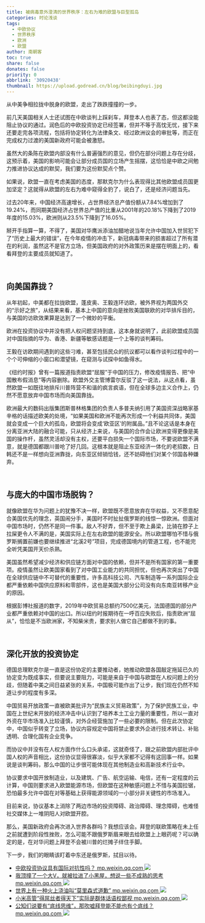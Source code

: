 ```yaml
---
title: 被病毒意外澄清的世界秩序：左右为难的欧盟与巨型孤岛
categories: 时论浅谈
tags:
  - 中欧协议
  - 世界秩序
  - 欧洲
  - 欧盟
author: 南朝客
toc: true
share: false
donates: false
priority: 0
abbrlink: '30920438'
thumbnail: https://upload.godread.cn/blog/beibingduyi.jpg
---
```


<div class="description">从中美争相拉拢中脱身的欧盟，走出了跌跌撞撞的一步。</div>

<!-- more -->

前几天美国相关人士还试图在中欧谈判上踩刹车，拜登本人也表了态，但这都没能阻止协议的通过。润色后的中欧投资协定已经签署，但并不等于高忱无忧，接下来还要走完各项流程，包括将协定转化为法律条文、经过欧洲议会的审批等，而正在完成权力过渡的美国新政府可能会被激怒。



虽然大的条陈在欧盟内部没有什么普遍强烈的意见，但仍在部分问题上存在分歧，这预示着，美国的影响可能会让部分成员国的立场产生摇摆，这恰恰是中欧之间勉力推进协议达成的默契，我们要为这份默契点个赞。



如果说，欧盟一直在考虑美国的态度，那默克尔为什么表现得比其他欧盟成员国更加坚定？这就得从欧盟的左右为难中窥得全豹了，说白了，还是经济问题当先。



过去20年来，中国经济高速增长，占世界经济总产值份额从7.84%增加到了19.24%，而同期美国经济占世界总产值的比重从2001年的20.18%下降到了2019年度的15.03%，欧洲则从23.5%下降到了16.05%。



掰开手指算一算，不得了，美国对华鹰派添油加醋地说当年允许中国加入世贸犯下了“历史上最大的错误”，在今年疫情的冲击下，新冠病毒带来的损害超过了所有潜在的利润，虽然这不是官方立场，但美国政府的对外政策历来是摆在明面上的，看看拜登的主要成员就知道了。

<br>

## 向美国靠拢？

从年初起，中美都在拉拢欧盟，蓬皮奥、王毅连环访欧，被外界视为两国外交的“示好之旅”，从结果来看，基本上中国的意向是挫败美国联欧的对华排斥目的，与美国的访欧效果算是达到了一个微妙的平衡。



欧洲在投资协议中并没有把人权问题坚持到底，这本身就说明了，此前欧盟成员国对中国指摘的华为、香港、新疆等敏感话题是一个上等的谈判筹码。



王毅在访欧期间遇到的这些刁难，甚至包括民众的抗议都可以看作谈判过程中的一个个可伸缩的小窗口和潜望镜，在窥测与试探中如鱼得水。



《纽约时报》曾有一篇报道指责欧盟“屈服”于中国的压力，修改疫情报告、把“中国散布假消息”等内容删除。欧盟外交主管博雷尔反驳了这一说法，从这点看，虽然欧盟一如既往地排斥川普阵营不和谐的疯言疯语，但在全球多边主义合作上，仍然不愿意放弃中国市场而向美国靠拢。



欧洲最大的数码出版集团斯普林格集团的负责人多普夫纳引用了美国资深战略家基辛格的话描述欧美的处境，“如果美国和欧洲不能再次形成一个利益共同体，美国就会变成一个巨大的孤岛，欧盟将会变成‘欧亚区’的附属品。”且不论这话是本身在分离亚洲大陆的融合可能，只从经济上来说，与美国的合作会让欧洲变得更像是美国的操作杆，虽然灵活却没有主权，还要平白损失一个国际市场，不要说欧盟不满意，就是德国都跟川普呛了好几回。这根本就是阻止东亚经济一体化的老招数，日韩还不是一样想向亚洲靠拢，向东亚区倾销恰钱，还不妨碍他们对某个邻国各种嫌弃。

<br>

## 与庞大的中国市场脱钩？

就像欧盟在华为问题上的犹豫不决一样，欧盟既不愿意放弃在华权益，又不愿意配合美国优先的理念，英国闹分手，美国时不时扯扯俄罗斯的线惊一惊欧洲。但面对中国市场时，仍然不是同一件事。敌人不好弄，但不至于欺上鼻梁，比骑在脖子上拉屎更令人不满的是，美国实际上在左右欧盟的能源安全。所以欧盟哪怕不惜与俄罗斯搁置前嫌也要继续推进“北溪2号”项目，完成德国境内的管道工程，也不能完全听凭美国开天价杀熟。



美国虽然希望减少经济和供应链方面对中国的依赖，但并不是所有国家的第一重要项。疫情虽然让欧美国家看到了对中国工业能力的共同担忧，但也再次突出了中国在全球供应链中不可替代的重要性，许多高科技公司、汽车制造等一系列国际企业都严重依赖中国供应原料和零部件，这也是美国大部分公司没有向东南亚转移产业的原因。



根据彭博社报道的数字，2019年中欧贸易总额约7500亿美元，法国德国的部分产业都严重依赖对中国的出口。所以纽约时报期待在一呼百应失败后，指责欧洲“屈从”，恰恰是不当欧洲家，不知柴米贵，要求别人做它自己都做不到的事。

<br>

## 深化开放的投资协定

德国总理默克尔是一直是这份协定的主要推动者，她推动欧盟各国敲定拖延已久的协定变为既成事实，但要说主要阻力，可能是来自于中国与欧盟在人权问题上的分歧，但随着中美之间日益紧张的关系，中国极可能作出了让步，我们现在仍然不知道让步的程度有多深。



中国贸易开放政策一直被欧美批评为“民族主义贸易政策”，为了保护民族工业，中国在上世纪末开放的经济冲击中认识到了培养本土工业力量的重要性，所以一直对外资在华市场准入比较谨慎，对外企经营施加了一些必要的限制。但在此次协定中，中国似乎转变了立场，协议内容规定中国将禁止要求外企进行技术转让、补贴透明、合理化国有企业竞争。



而协议中并没有在人权方面作什么口头承诺，这就奇怪了，跟之前欧盟内部批评中国人权的声音相比，这份协议显得很寡淡，似乎大家都不记得有这回事一样。如果说是谈判筹码，那么中国的让步很可能体现在其他制造业和高新技术行业中。



协议要求中国开放制造业，以及建筑、广告、航空运输、电信，还有一定程度的云计算，中国则要求进入欧盟能源市场，但欧盟在这种敏感问题上不惜与美国拉锯，恐怕最多允许中国在对等基础上获得能源领域的一小部分非关键性的市场准入。



目前来说，协议基本上消除了两边市场的投资障碍、政治障碍、理念障碍，也难怪社交媒体上一堆阴阳人对欧盟开腔。

<div class="fenjie"></div>


那么，美国新政府会再次进入世界各群吗？我想应该会。拜登的联欧策略在未上任之前就遭到阶段性挫败，怎么可能不跟俄罗斯眉来眼去给欧盟上上眼药呢？可以确定的是，在对华问题上拜登不会被川普的烂摊子绊住手脚。



下一步，我们的眼睛该盯着中东还是俄罗斯，拭目以待。



<div class="recommend-list">
	<ul>
        <li>
			<a href="https://mp.weixin.qq.com/s?__biz=MzIzNDE5MTQ4Mw==&mid=2655637799&idx=1&sn=3c9186a8dc211c804d1a1247f5df06d0&chksm=f3475e33c430d725c8b467fb757fe476e7922fd677af63d3caa661edbfb1818dd70d050417de&token=2002906440&lang=zh_CN#rd" target="_blank">
				<span>中欧投资协议具有国际对抗性吗？</span>
				<span>mp.weixin.qq.com</span>
			</a>
			<img src="https://upload.godread.cn/blog/zhongoutouzi.jpg"/> 
		</li>
        <li>
			<a href="https://mp.weixin.qq.com/s?__biz=MzIzNDE5MTQ4Mw==&mid=2655637679&idx=1&sn=f5aefe6d28886e763b4b8faa40162ee7&chksm=f3475fbbc430d6adf6b2921b01d8336736de546ecb5fb4c38f18e8d9e6407787adbf58b1602b&token=1456400513&lang=zh_CN#rd" target="_blank">
				<span>我顶撞了一个大V，就被拉进了小黑屋，想说一些不成熟的思考</span>
				<span>mp.weixin.qq.com</span>
			</a>
			<img src="https://upload.godread.cn/blog/wodingzhuangle.jpg"/> 
		</li>
		<li>
			<a href="https://mp.weixin.qq.com/s?__biz=MzIzNDE5MTQ4Mw==&mid=2655637670&idx=1&sn=7981e73e821d0d37f4419097c59c1b19&chksm=f3475fb2c430d6a403892ee948cdcdd2e3e417ffe7b7045fd272f9800878dd22a440dfec902f&token=1337939405&lang=zh_CN#rd" target="_blank">
				<span>世界上有一种火上浇油叫“莫里森式道歉”</span>
				<span>mp.weixin.qq.com</span>
			</a>
            <img src="https://upload.godread.cn/blog/shijieshangyou.jpg"/>
		</li>
        <li>
			<a href="https://mp.weixin.qq.com/s?__biz=MzIzNDE5MTQ4Mw==&mid=2655637622&idx=1&sn=c250851530fe9ac44130b35152997491&chksm=f3475f62c430d674dfdbb691054f0a2ea7a2426c5b18598243f07648822dcec5e7c80f3da361&token=1565060228&lang=zh_CN#rd" target="_blank">
				<span>小米高管“得屌丝者得天下”实际是群体话语权鄙视</span>
				<span>mp.weixin.qq.com</span>
			</a>
            <img src="https://upload.godread.cn/blog/xiaomigaoguan.jpg"/>
		</li>
		<li>
			<a href="https://mp.weixin.qq.com/s?__biz=MzIzNDE5MTQ4Mw==&mid=2655637575&idx=1&sn=288fe2e824db1966b7b47b6b986abebd&chksm=f3475f53c430d6450851585a3f6ffa2acb1993b126c9cdba5edeb02e4359700696448b0f825b&token=1565060228&lang=zh_CN#rd" target="_blank">
				<span>公知们说要有“底线思维”，那吹嘘拜登能不能也有个底线？</span>
				<span>mp.weixin.qq.com</span>
			</a>
			<img src="https://upload.godread.cn/blog/gongzhimenshuo.jpg"/>
		</li>
	</ul>
</div>